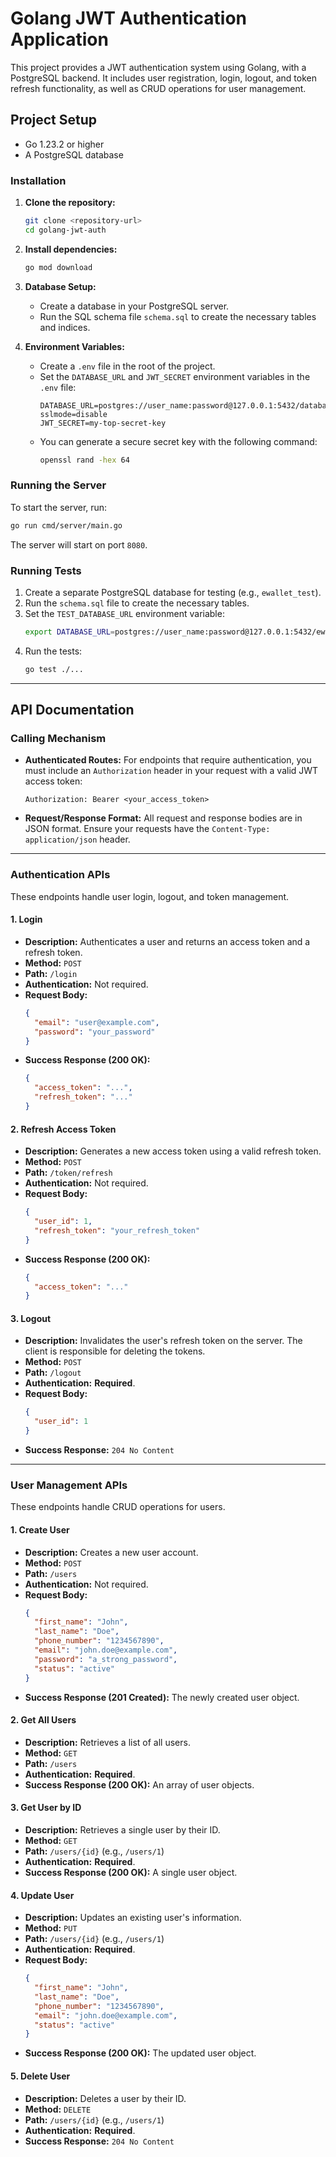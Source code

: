 # Golang JWT Authentication Application

This project provides a JWT authentication system using Golang, with a PostgreSQL backend. It includes user registration, login, logout, and token refresh functionality, as well as CRUD operations for user management.

## Project Setup

- Go 1.23.2 or higher
- A PostgreSQL database

### Installation

1.  **Clone the repository:**
    ```bash
    git clone <repository-url>
    cd golang-jwt-auth
    ```

2.  **Install dependencies:**
    ```bash
    go mod download
    ```

3.  **Database Setup:**
    - Create a database in your PostgreSQL server.
    - Run the SQL schema file `schema.sql` to create the necessary tables and indices.

4.  **Environment Variables:**
    - Create a `.env` file in the root of the project.
    - Set the `DATABASE_URL` and `JWT_SECRET` environment variables in the `.env` file:
      ```
      DATABASE_URL=postgres://user_name:password@127.0.0.1:5432/database_name?sslmode=disable
      JWT_SECRET=my-top-secret-key
      ```
    - You can generate a secure secret key with the following command:
      ```bash
      openssl rand -hex 64
      ```

### Running the Server

To start the server, run:

```bash
go run cmd/server/main.go
```

The server will start on port `8080`.

### Running Tests

1.  Create a separate PostgreSQL database for testing (e.g., `ewallet_test`).
2.  Run the `schema.sql` file to create the necessary tables.
3.  Set the `TEST_DATABASE_URL` environment variable:
    ```bash
    export DATABASE_URL=postgres://user_name:password@127.0.0.1:5432/ewallet_test?sslmode=disable
    ```
4.  Run the tests:
    ```bash
    go test ./...
    ```

---

## API Documentation

### Calling Mechanism

-   **Authenticated Routes:** For endpoints that require authentication, you must include an `Authorization` header in your request with a valid JWT access token:
    ```
    Authorization: Bearer <your_access_token>
    ```
-   **Request/Response Format:** All request and response bodies are in JSON format. Ensure your requests have the `Content-Type: application/json` header.

---

### Authentication APIs

These endpoints handle user login, logout, and token management.

#### 1. Login

-   **Description:** Authenticates a user and returns an access token and a refresh token.
-   **Method:** `POST`
-   **Path:** `/login`
-   **Authentication:** Not required.
-   **Request Body:**
    ```json
    {
      "email": "user@example.com",
      "password": "your_password"
    }
    ```
-   **Success Response (200 OK):**
    ```json
    {
      "access_token": "...",
      "refresh_token": "..."
    }
    ```

#### 2. Refresh Access Token

-   **Description:** Generates a new access token using a valid refresh token.
-   **Method:** `POST`
-   **Path:** `/token/refresh`
-   **Authentication:** Not required.
-   **Request Body:**
    ```json
    {
      "user_id": 1,
      "refresh_token": "your_refresh_token"
    }
    ```
-   **Success Response (200 OK):**
    ```json
    {
      "access_token": "..."
    }
    ```

#### 3. Logout

-   **Description:** Invalidates the user's refresh token on the server. The client is responsible for deleting the tokens.
-   **Method:** `POST`
-   **Path:** `/logout`
-   **Authentication:** **Required**.
-   **Request Body:**
    ```json
    {
      "user_id": 1
    }
    ```
-   **Success Response:** `204 No Content`

---

### User Management APIs

These endpoints handle CRUD operations for users.

#### 1. Create User

-   **Description:** Creates a new user account.
-   **Method:** `POST`
-   **Path:** `/users`
-   **Authentication:** Not required.
-   **Request Body:**
    ```json
    {
      "first_name": "John",
      "last_name": "Doe",
      "phone_number": "1234567890",
      "email": "john.doe@example.com",
      "password": "a_strong_password",
      "status": "active"
    }
    ```
-   **Success Response (201 Created):** The newly created user object.

#### 2. Get All Users

-   **Description:** Retrieves a list of all users.
-   **Method:** `GET`
-   **Path:** `/users`
-   **Authentication:** **Required**.
-   **Success Response (200 OK):** An array of user objects.

#### 3. Get User by ID

-   **Description:** Retrieves a single user by their ID.
-   **Method:** `GET`
-   **Path:** `/users/{id}` (e.g., `/users/1`)
-   **Authentication:** **Required**.
-   **Success Response (200 OK):** A single user object.

#### 4. Update User

-   **Description:** Updates an existing user's information.
-   **Method:** `PUT`
-   **Path:** `/users/{id}` (e.g., `/users/1`)
-   **Authentication:** **Required**.
-   **Request Body:**
    ```json
    {
      "first_name": "John",
      "last_name": "Doe",
      "phone_number": "1234567890",
      "email": "john.doe@example.com",
      "status": "active"
    }
    ```
-   **Success Response (200 OK):** The updated user object.

#### 5. Delete User

-   **Description:** Deletes a user by their ID.
-   **Method:** `DELETE`
-   **Path:** `/users/{id}` (e.g., `/users/1`)
-   **Authentication:** **Required**.
-   **Success Response:** `204 No Content`
